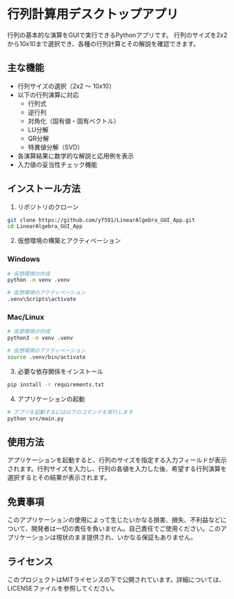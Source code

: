 # 行列計算用デスクトップアプリ

行列の基本的な演算をGUIで実行できるPythonアプリです。
行列のサイズを2x2から10x10まで選択でき、各種の行列計算とその解説を確認できます。

## 主な機能

- 行列サイズの選択（2x2 ～ 10x10）
- 以下の行列演算に対応
  - 行列式
  - 逆行列
  - 対角化（固有値・固有ベクトル）
  - LU分解
  - QR分解
  - 特異値分解（SVD）
- 各演算結果に数学的な解説と応用例を表示
- 入力値の妥当性チェック機能

## インストール方法

1. リポジトリのクローン
```bash
git clone https://github.com/yf591/LinearAlgebra_GUI_App.git
cd LinearAlgebra_GUI_App
```

2. 仮想環境の構築とアクティベーション

### Windows
```bash
# 仮想環境の作成
python -m venv .venv

# 仮想環境のアクティベーション
.venv\Scripts\activate
```

### Mac/Linux
```bash
# 仮想環境の作成
python3 -m venv .venv

# 仮想環境のアクティベーション
source .venv/bin/activate
```

3. 必要な依存関係をインストール
```bash
pip install -r requirements.txt
```

4. アプリケーションの起動
```bash
# アプリを起動するには以下のコマンドを実行します
python src/main.py
```

## 使用方法

アプリケーションを起動すると、行列のサイズを指定する入力フィールドが表示されます。行列サイズを入力し、行列の各値を入力した後、希望する行列演算を選択するとその結果が表示されます。

## 免責事項

このアプリケーションの使用によって生じたいかなる損害、損失、不利益などについて、開発者は一切の責任を負いません。自己責任でご使用ください。このアプリケーションは現状のまま提供され、いかなる保証もありません。

## ライセンス

このプロジェクトはMITライセンスの下で公開されています。詳細については、LICENSEファイルを参照してください。
